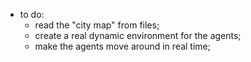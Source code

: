  - to do:
	- read the "city map" from files;
	- create a real dynamic environment for the agents;
	- make the agents move around in real time;
